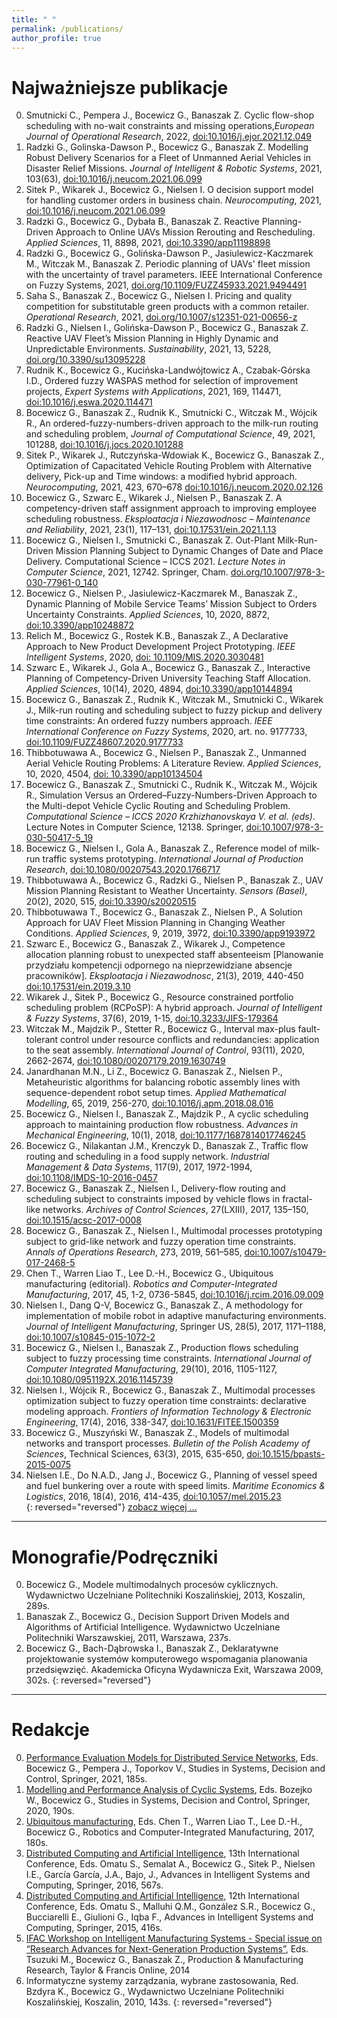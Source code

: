 ```yaml
---
title: " "
permalink: /publications/
author_profile: true
---
```

Najważniejsze publikacje
========================
0. Smutnicki C., Pempera J., Bocewicz G., Banaszak Z. Cyclic flow-shop scheduling with no-wait constraints and missing operations,_European Journal of Operational Research_, 2022, [doi:10.1016/j.ejor.2021.12.049](https://doi.org/10.1016/j.ejor.2021.12.049)
0. Radzki G., Golinska-Dawson P., Bocewicz G., Banaszak Z. Modelling Robust Delivery Scenarios for a Fleet of Unmanned Aerial Vehicles in Disaster Relief Missions. _Journal of Intelligent & Robotic Systems_, 2021, 103(63), [doi:10.1016/j.neucom.2021.06.099](https://doi.org/10.1007/s10846-021-01502-2)
0.	Sitek P., Wikarek J., Bocewicz G., Nielsen I. O decision support model for handling customer orders in business chain. _Neurocomputing_, 2021, [doi:10.1016/j.neucom.2021.06.099](https://doi.org/10.1016/j.neucom.2021.06.099) 
0. Radzki G., Bocewicz G., Dybała B., Banaszak Z. Reactive Planning-Driven Approach to Online UAVs Mission Rerouting and Rescheduling. _Applied Sciences_, 11, 8898, 2021, [doi:10.3390/app11198898](https://www.mdpi.com/2076-3417/11/19/8898)
0. Radzki G., Bocewicz G., Golińska-Dawson P., Jasiulewicz-Kaczmarek M., Witczak M., Banaszak Z. Periodic planning of UAVs' fleet mission with the uncertainty of travel parameters. IEEE International Conference on Fuzzy Systems, 2021, [doi.org/10.1109/FUZZ45933.2021.9494491](https://ieeexplore.ieee.org/abstract/document/9494491)
0. Saha S., Banaszak Z., Bocewicz G., Nielsen I. Pricing and quality competition for substitutable green products with a common retailer. _Operational Research_, 2021, [doi.org/10.1007/s12351-021-00656-z](https://doi.org/10.1007/s12351-021-00656-z) 
0. Radzki G., Nielsen I., Golińska-Dawson P., Bocewicz G., Banaszak Z. Reactive UAV Fleet’s Mission Planning in Highly Dynamic and Unpredictable Environments. _Sustainability_, 2021, 13, 5228, [doi.org/10.3390/su13095228](https://doi.org/10.3390/su13095228)
0. Rudnik K., Bocewicz G., Kucińska-Landwójtowicz A., Czabak-Górska I.D., Ordered fuzzy WASPAS method for selection of improvement projects, _Expert Systems with Applications_, 2021, 169, 114471, [doi:10.1016/j.eswa.2020.114471](https://doi.org/10.1016/j.eswa.2020.114471)
0. Bocewicz G., Banaszak Z., Rudnik K., Smutnicki C., Witczak M., Wójcik R., An ordered-fuzzy-numbers-driven approach to the milk-run routing and scheduling problem, _Journal of Computational Science_, 49, 2021, 101288, [doi:10.1016/j.jocs.2020.101288](https://doi.org/10.1016/j.jocs.2020.101288)
0.	Sitek P., Wikarek J., Rutczyńska-Wdowiak K., Bocewicz G., Banaszak Z., Optimization of Capacitated Vehicle Routing Problem with Alternative delivery, Pick-up and Time windows: a modified hybrid approach. _Neurocomputing_, 2021, 423, 670–678 [doi:10.1016/j.neucom.2020.02.126](https://www.sciencedirect.com/science/article/abs/pii/S0925231220307414) 
0. Bocewicz G., Szwarc E., Wikarek J., Nielsen P., Banaszak Z. A competency-driven staff assignment approach to improving employee scheduling robustness. _Eksploatacja i Niezawodnosc – Maintenance and Reliability_, 2021, 23(1), 117–131, [doi:10.17531/ein.2021.1.13](http://dx.doi.org/10.17531/ein.2021.1.13)
0. Bocewicz G., Nielsen I., Smutnicki C., Banaszak Z. Out-Plant Milk-Run-Driven Mission Planning Subject to Dynamic Changes of Date and Place Delivery. Computational Science – ICCS 2021. _Lecture Notes in Computer Science_, 2021, 12742. Springer, Cham. [doi.org/10.1007/978-3-030-77961-0_140](https://doi.org/10.1007/978-3-030-77961-0_140) 
0. Bocewicz G., Nielsen P., Jasiulewicz-Kaczmarek M., Banaszak Z., Dynamic Planning of Mobile Service Teams’ Mission Subject to Orders Uncertainty Constraints. _Applied Sciences_,  10, 2020, 8872, [doi:10.3390/app10248872](https://doi.org/10.3390/app10248872) 
0.	Relich M., Bocewicz G., Rostek K.B., Banaszak Z., A Declarative Approach to New Product Development Project Prototyping. _IEEE Intelligent Systems_, 2020, [doi: 10.1109/MIS.2020.3030481](https://www.computer.org/csdl/magazine/ex/5555/01/09222470/1nTrR5ybDeo)
0.	Szwarc E., Wikarek J., Gola A., Bocewicz G., Banaszak Z., Interactive Planning of Competency-Driven University Teaching Staff Allocation. _Applied Sciences_, 10(14), 2020, 4894, [doi:10.3390/app10144894](https://www.mdpi.com/2076-3417/10/14/4894)
0.	Bocewicz G., Banaszak Z., Rudnik K., Witczak M., Smutnicki C., Wikarek J., Milk-run routing and scheduling subject to fuzzy pickup and delivery time constraints: An ordered fuzzy numbers approach. _IEEE International Conference on Fuzzy Systems_, 2020, art. no. 9177733, [doi:10.1109/FUZZ48607.2020.9177733](https://ieeexplore.ieee.org/document/9177733)
0.	Thibbotuwawa A., Bocewicz G., Nielsen P., Banaszak Z., Unmanned Aerial Vehicle Routing Problems: A Literature Review. _Applied Sciences_, 10, 2020, 4504, [doi: 10.3390/app10134504](https://www.mdpi.com/2076-3417/10/13/4504)
0.	Bocewicz G., Banaszak Z., Smutnicki C., Rudnik K., Witczak M., Wójcik R., Simulation Versus an Ordered–Fuzzy-Numbers-Driven Approach to the Multi-depot Vehicle Cyclic Routing and Scheduling Problem.  _Computational Science – ICCS 2020 Krzhizhanovskaya V. et al. (eds)_. Lecture Notes in Computer Science, 12138. Springer, [doi:10.1007/978-3-030-50417-5_19](https://link.springer.com/chapter/10.1007/978-3-030-50417-5_19)
0.	Bocewicz G., Nielsen I., Gola A., Banaszak Z., Reference model of milk-run traffic systems prototyping. _International Journal of Production Research_, [doi:10.1080/00207543.2020.1766717](https://www.tandfonline.com/doi/abs/10.1080/00207543.2020.1766717)
0.	Thibbotuwawa A., Bocewicz G., Radzki G., Nielsen P., Banaszak Z., UAV Mission Planning Resistant to Weather Uncertainty. _Sensors (Basel)_, 20(2), 2020, 515, [doi:10.3390/s20020515](https://www.mdpi.com/1424-8220/20/2/515) 
0. Thibbotuwawa T., Bocewicz G., Banaszak Z., Nielsen P., A Solution Approach for UAV Fleet Mission Planning in Changing Weather Conditions. _Applied Sciences_, 9, 2019, 3972, [doi:10.3390/app9193972](https://www.mdpi.com/2076-3417/9/19/3972)
0. Szwarc E., Bocewicz G., Banaszak Z., Wikarek J., Competence allocation planning robust to unexpected staff absenteeism [Planowanie przydziału kompetencji odpornego na nieprzewidziane absencje pracowników]. _Eksploatacja i Niezawodnosc_, 21(3), 2019, 440-450 [doi:10.17531/ein.2019.3.10](http://ein.org.pl/2019-03-10)
0. Wikarek J., Sitek P., Bocewicz G., Resource constrained portfolio scheduling problem (RCPoSP): A hybrid approach. _Journal of Intelligent & Fuzzy Systems_, 37(6), 2019, 1-15, [doi:10.3233/JIFS-179364](https://content.iospress.com/articles/journal-of-intelligent-and-fuzzy-systems/ifs179364)
0. Witczak M., Majdzik P., Stetter R., Bocewicz G., Interval max-plus fault-tolerant control under resource conflicts and redundancies: application to the seat assembly. _International Journal of Control_, 93(11), 2020, 2662-2674, [doi:10.1080/00207179.2019.1630749](https://doi.org/10.1080/00207179.2019.1630749)
0. Janardhanan M.N., Li Z., Bocewicz G. Banaszak Z., Nielsen P., Metaheuristic algorithms for balancing robotic assembly lines with sequence-dependent robot setup times. _Applied Mathematical Modelling_, 65, 2019, 256-270, [doi:10.1016/j.apm.2018.08.016](https://www.sciencedirect.com/science/article/abs/pii/S0307904X18304050)
0. Bocewicz G., Nielsen I., Banaszak Z., Majdzik P., A cyclic scheduling approach to maintaining production flow robustness. _Advances in Mechanical Engineering_,  10(1), 2018,  [doi:10.1177/1687814017746245](https://doi.org/10.1177/1687814017746245)
0. Bocewicz G., Nilakantan J.M., Krenczyk D., Banaszak Z., Traffic flow routing and scheduling in a food supply network. _Industrial Management & Data Systems_, 117(9), 2017, 1972-1994, [doi:10.1108/IMDS-10-2016-0457](https://doi.org/10.1108/IMDS-10-2016-0457)
0. Bocewicz G., Banaszak Z.,  Nielsen I., Delivery-flow routing and scheduling subject to constraints imposed by vehicle flows in fractal-like networks. _Archives of Control Sciences_, 27(LXIII), 2017, 135–150, [doi:10.1515/acsc-2017-0008](http://journals.pan.pl/dlibra/publication/120053/edition/104475/content/delivery-flow-routing-and-scheduling-subject-to-constraints-imposed-by-vehicle-flows-in-fractal-like-networks?language=pl)
0. Bocewicz G., Banaszak Z.,  Nielsen I., Multimodal processes prototyping subject to grid-like network and fuzzy operation time constraints. _Annals of Operations Research_, 273, 2019, 561–585, [doi:10.1007/s10479-017-2468-5](https://doi.org/10.1007/s10479-017-2468-5)
0. Chen T., Warren Liao T., Lee D.-H., Bocewicz G., Ubiquitous manufacturing (editorial). _Robotics and Computer-Integrated Manufacturing_, 2017, 45, 1-2, 0736-5845, [doi:10.1016/j.rcim.2016.09.009](https://doi.org/10.1016/j.rcim.2016.09.009)
0. Nielsen I., Dang Q-V, Bocewicz G., Banaszak Z., A methodology for implementation of mobile robot in adaptive manufacturing environments. _Journal of Intelligent Manufacturing_, Springer US, 28(5), 2017, 1171–1188, [doi:10.1007/s10845-015-1072-2](https://doi.org/10.1007/s10845-015-1072-2) 
0. Bocewicz G., Nielsen I., Banaszak Z.,  Production flows scheduling subject to fuzzy processing time constraints. _International Journal of Computer Integrated Manufacturing_, 29(10), 2016, 1105-1127, [doi:10.1080/0951192X.2016.1145739](https://doi.org/10.1080/0951192X.2016.1145739)
0. Nielsen I., Wójcik R., Bocewicz G., Banaszak Z., Multimodal processes optimization subject to fuzzy operation time constraints: declarative modeling approach. _Frontiers of Information Technology & Electronic Engineering_, 17(4), 2016, 338-347, [doi:10.1631/FITEE.1500359](https://doi.org/10.1631/FITEE.1500359)
0. Bocewicz G., Muszyński W., Banaszak Z., Models of multimodal networks and transport processes. _Bulletin of the Polish Academy of Sciences_, Technical Sciences, 63(3), 2015, 635-650, [doi:10.1515/bpasts-2015-0075](http://journals.pan.pl/dlibra/publication/97705/edition/84294/content)
0. Nielsen I.E., Do N.A.D., Jang J., Bocewicz G., Planning of vessel speed and fuel bunkering over a route with speed limits. _Maritime Economics & Logistics_, 2016,  18(4), 2016,  414-435, [doi:10.1057/mel.2015.23](https://doi.org/10.1057/mel.2015.23)   
{: reversed="reversed"}
[zobacz więcej ...](https://www.scopus.com/authid/detail.uri?authorId=23570682300)

----------------------

Monografie/Podręczniki
======================
0. Bocewicz G., Modele multimodalnych procesów cyklicznych. Wydawnictwo Uczelniane Politechniki Koszalińskiej, 2013, Koszalin, 289s. 
0. Banaszak Z., Bocewicz G., Decision Support Driven Models and Algorithms of Artificial Intelligence. Wydawnictwo Uczelniane Politechniki Warszawskiej, 2011, Warszawa, 237s.
0. Bocewicz G., Bach-Dąbrowska I., Banaszak Z., Deklaratywne projektowanie systemów komputerowego wspomagania planowania przedsięwzięć. Akademicka Oficyna Wydawnicza Exit, Warszawa 2009, 302s.
{: reversed="reversed"}

--------

Redakcje
========
0. [Performance Evaluation Models for Distributed Service Networks](https://www.springer.com/gp/book/9783030670627), Eds. Bocewicz G., Pempera J., Toporkov V.,  Studies in Systems, Decision and Control, Springer, 2021, 185s.
0. [Modelling and Performance Analysis of Cyclic Systems](https://www.springer.com/gp/book/9783030276515), Eds. Bozejko W., Bocewicz G., Studies in Systems, Decision and Control, Springer, 2020, 190s.
0. [Ubiquitous manufacturing](https://www.sciencedirect.com/journal/robotics-and-computer-integrated-manufacturing/vol/45/suppl/C), Eds. Chen T., Warren Liao T., Lee D.-H., Bocewicz G., Robotics and Computer-Integrated Manufacturing, 2017, 180s.
0. [Distributed Computing and Artificial Intelligence](https://www.springer.com/gp/book/9783319401614), 13th International Conference, Eds. Omatu S., Semalat A., Bocewicz G., Sitek P., Nielsen I.E., García García, J.A., Bajo, J., Advances in Intelligent Systems and Computing, Springer, 2016, 567s. 
0. [Distributed Computing and Artificial Intelligence](https://www.springer.com/gp/book/9783319196374), 12th International Conference, Eds. Omatu S., Malluhi Q.M., González S.R., Bocewicz G., Bucciarelli E., Giulioni G., Iqba F., Advances in Intelligent Systems and Computing, Springer, 2015, 416s. 
0. [IFAC Workshop on Intelligent Manufacturing Systems - Special issue on “Research Advances for Next-Generation Production Systems”](https://www.tandfonline.com/doi/full/10.1080/21693277.2014.947643), Eds. Tsuzuki M., Bocewicz G., Banaszak Z., Production & Manufacturing Research, Taylor & Francis Online, 2014 
0. Informatyczne systemy zarządzania, wybrane zastosowania, Red. Bzdyra K., Bocewicz G., Wydawnictwo Uczelniane Politechniki Koszalińskiej, Koszalin, 2010, 143s.
{: reversed="reversed"}

